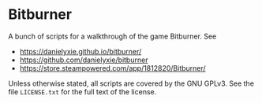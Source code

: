 # Bitburner

A bunch of scripts for a walkthrough of the game Bitburner.  See

* https://danielyxie.github.io/bitburner/
* https://github.com/danielyxie/bitburner
* https://store.steampowered.com/app/1812820/Bitburner/

Unless otherwise stated, all scripts are covered by the GNU GPLv3.  See the
file `LICENSE.txt` for the full text of the license.
